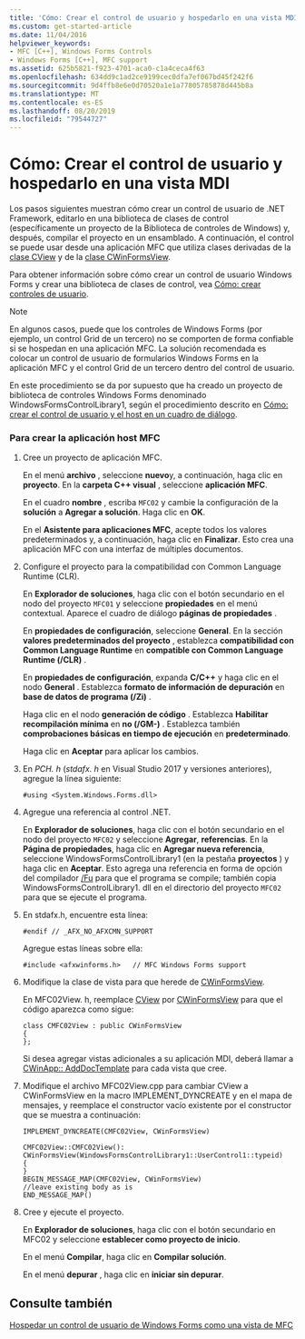 ```yaml
---
title: 'Cómo: Crear el control de usuario y hospedarlo en una vista MDI'
ms.custom: get-started-article
ms.date: 11/04/2016
helpviewer_keywords:
- MFC [C++], Windows Forms Controls
- Windows Forms [C++], MFC support
ms.assetid: 625b5821-f923-4701-aca0-c1a4ceca4f63
ms.openlocfilehash: 634dd9c1ad2ce9199cec0dfa7ef067bd45f242f6
ms.sourcegitcommit: 9d4ffb8e6e0d70520a1e1a77805785878d445b8a
ms.translationtype: MT
ms.contentlocale: es-ES
ms.lasthandoff: 08/20/2019
ms.locfileid: "79544727"
---
```

# <a name="how-to-create-the-user-control-and-host-mdi-view"></a>Cómo: Crear el control de usuario y hospedarlo en una vista MDI

Los pasos siguientes muestran cómo crear un control de usuario de .NET Framework, editarlo en una biblioteca de clases de control (específicamente un proyecto de la Biblioteca de controles de Windows) y, después, compilar el proyecto en un ensamblado. A continuación, el control se puede usar desde una aplicación MFC que utiliza clases derivadas de la [clase CView](../mfc/reference/cview-class.md) y de la [clase CWinFormsView](../mfc/reference/cwinformsview-class.md).

Para obtener información sobre cómo crear un control de usuario Windows Forms y crear una biblioteca de clases de control, vea [Cómo: crear controles de usuario](/dotnet/framework/winforms/controls/how-to-author-composite-controls).

> [!NOTE]
>  En algunos casos, puede que los controles de Windows Forms (por ejemplo, un control Grid de un tercero) no se comporten de forma confiable si se hospedan en una aplicación MFC. La solución recomendada es colocar un control de usuario de formularios Windows Forms en la aplicación MFC y el control Grid de un tercero dentro del control de usuario.

En este procedimiento se da por supuesto que ha creado un proyecto de biblioteca de controles Windows Forms denominado WindowsFormsControlLibrary1, según el procedimiento descrito en [Cómo: crear el control de usuario y el host en un cuadro de diálogo](../dotnet/how-to-create-the-user-control-and-host-in-a-dialog-box.md).

### <a name="to-create-the-mfc-host-application"></a>Para crear la aplicación host MFC

1. Cree un proyecto de aplicación MFC.

   En el menú **archivo** , seleccione **nuevo**y, a continuación, haga clic en **proyecto**. En la **carpeta C++ visual** , seleccione **aplicación MFC**.

   En el cuadro **nombre** , escriba `MFC02` y cambie la configuración de la **solución** a **Agregar a solución**. Haga clic en **OK**.

   En el **Asistente para aplicaciones MFC**, acepte todos los valores predeterminados y, a continuación, haga clic en **Finalizar**. Esto crea una aplicación MFC con una interfaz de múltiples documentos.

1. Configure el proyecto para la compatibilidad con Common Language Runtime (CLR).

   En **Explorador de soluciones**, haga clic con el botón secundario en el nodo del proyecto `MFC01` y seleccione **propiedades** en el menú contextual. Aparece el cuadro de diálogo **páginas de propiedades** .

   En **propiedades de configuración**, seleccione **General**. En la sección **valores predeterminados del proyecto** , establezca **compatibilidad con Common Language Runtime** en **compatible con Common Language Runtime (/CLR)** .

   En **propiedades de configuración**, expanda **C/C++**  y haga clic en el nodo **General** . Establezca **formato de información de depuración** en **base de datos de programa (/Zi)** .

   Haga clic en el nodo **generación de código** . Establezca **Habilitar recompilación mínima** en **no (/GM-)** . Establezca también **comprobaciones básicas en tiempo de ejecución** en **predeterminado**.

   Haga clic en **Aceptar** para aplicar los cambios.

1. En *PCH. h* (*stdafx. h* en Visual Studio 2017 y versiones anteriores), agregue la línea siguiente:

    ```
    #using <System.Windows.Forms.dll>
    ```

1. Agregue una referencia al control .NET.

   En **Explorador de soluciones**, haga clic con el botón secundario en el nodo del proyecto `MFC02` y seleccione **Agregar**, **referencias**. En la **Página de propiedades**, haga clic en **Agregar nueva referencia**, seleccione WindowsFormsControlLibrary1 (en la pestaña **proyectos** ) y haga clic en **Aceptar**. Esto agrega una referencia en forma de opción del compilador [/Fu](../build/reference/fu-name-forced-hash-using-file.md) para que el programa se compile; también copia WindowsFormsControlLibrary1. dll en el directorio del proyecto `MFC02` para que se ejecute el programa.

1. En stdafx.h, encuentre esta línea:

    ```
    #endif // _AFX_NO_AFXCMN_SUPPORT
    ```

   Agregue estas líneas sobre ella:

    ```
    #include <afxwinforms.h>   // MFC Windows Forms support
    ```

1. Modifique la clase de vista para que herede de [CWinFormsView](../mfc/reference/cwinformsview-class.md).

   En MFC02View. h, reemplace [CView](../mfc/reference/cview-class.md) por [CWinFormsView](../mfc/reference/cwinformsview-class.md) para que el código aparezca como sigue:

    ```
    class CMFC02View : public CWinFormsView
    {
    };
    ```

   Si desea agregar vistas adicionales a su aplicación MDI, deberá llamar a [CWinApp:: AddDocTemplate](../mfc/reference/cwinapp-class.md#adddoctemplate) para cada vista que cree.

1. Modifique el archivo MFC02View.cpp para cambiar CView a CWinFormsView en la macro IMPLEMENT_DYNCREATE y en el mapa de mensajes, y reemplace el constructor vacío existente por el constructor que se muestra a continuación:

    ```
    IMPLEMENT_DYNCREATE(CMFC02View, CWinFormsView)

    CMFC02View::CMFC02View(): CWinFormsView(WindowsFormsControlLibrary1::UserControl1::typeid)
    {
    }
    BEGIN_MESSAGE_MAP(CMFC02View, CWinFormsView)
    //leave existing body as is
    END_MESSAGE_MAP()
    ```

1. Cree y ejecute el proyecto.

   En **Explorador de soluciones**, haga clic con el botón secundario en MFC02 y seleccione **establecer como proyecto de inicio**.

   En el menú **Compilar**, haga clic en **Compilar solución**.

   En el menú **depurar** , haga clic en **iniciar sin depurar**.

## <a name="see-also"></a>Consulte también

[Hospedar un control de usuario de Windows Forms como una vista de MFC](../dotnet/hosting-a-windows-forms-user-control-as-an-mfc-view.md)
